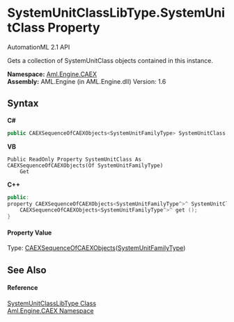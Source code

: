 # SystemUnitClassLibType.SystemUnitClass Property 
AutomationML 2.1 API 

Gets a collection of SystemUnitClass objects contained in this instance.

**Namespace:**&nbsp;<a href="N_Aml_Engine_CAEX">Aml.Engine.CAEX</a><br />**Assembly:**&nbsp;AML.Engine (in AML.Engine.dll) Version: 1.6

## Syntax

**C#**<br />
``` C#
public CAEXSequenceOfCAEXObjects<SystemUnitFamilyType> SystemUnitClass { get; }
```

**VB**<br />
``` VB
Public ReadOnly Property SystemUnitClass As CAEXSequenceOfCAEXObjects(Of SystemUnitFamilyType)
	Get
```

**C++**<br />
``` C++
public:
property CAEXSequenceOfCAEXObjects<SystemUnitFamilyType^>^ SystemUnitClass {
	CAEXSequenceOfCAEXObjects<SystemUnitFamilyType^>^ get ();
}
```


#### Property Value
Type: <a href="T_Aml_Engine_CAEX_CAEXSequenceOfCAEXObjects_1">CAEXSequenceOfCAEXObjects</a>(<a href="T_Aml_Engine_CAEX_SystemUnitFamilyType">SystemUnitFamilyType</a>)

## See Also


#### Reference
<a href="T_Aml_Engine_CAEX_SystemUnitClassLibType">SystemUnitClassLibType Class</a><br /><a href="N_Aml_Engine_CAEX">Aml.Engine.CAEX Namespace</a><br />
